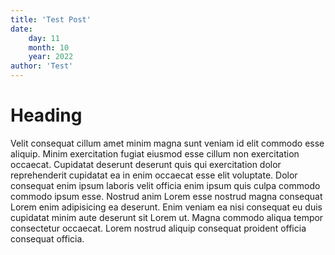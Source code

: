```yaml
---
title: 'Test Post'
date:
    day: 11
    month: 10
    year: 2022
author: 'Test'
---
```


# Heading
Velit consequat cillum amet minim magna sunt veniam id elit commodo esse aliquip. Minim exercitation fugiat eiusmod esse cillum non exercitation occaecat. Cupidatat deserunt deserunt quis qui exercitation dolor reprehenderit cupidatat ea in enim occaecat esse elit voluptate. Dolor consequat enim ipsum laboris velit officia enim ipsum quis culpa commodo commodo ipsum esse. Nostrud anim Lorem esse nostrud magna consequat Lorem enim adipisicing ea deserunt. Enim veniam ea nisi consequat eu duis cupidatat minim aute deserunt sit Lorem ut. Magna commodo aliqua tempor consectetur occaecat. Lorem nostrud aliquip consequat proident officia consequat officia.